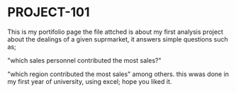 # PROJECT-101
This is my portifolio page
the file attched is about my first analysis project about the dealings of a given suprmarket,
it answers simple questions such as;

"which sales personnel contributed the most sales?"

"which region contributed the most sales"
among others.
this wwas done in my first year of university, using excel;
hope you liked it.
